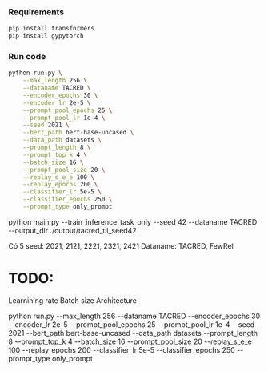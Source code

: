 ### Requirements

```bash
pip install transformers
pip install gypytorch
```


### Run code

```bash
python run.py \
    --max_length 256 \
    --dataname TACRED \
    --encoder_epochs 30 \
    --encoder_lr 2e-5 \
    --prompt_pool_epochs 25 \
    --prompt_pool_lr 1e-4 \
    --seed 2021 \
    --bert_path bert-base-uncased \
    --data_path datasets \
    --prompt_length 8 \
    --prompt_top_k 4 \
    --batch_size 16 \
    --prompt_pool_size 20 \
    --replay_s_e_e 100 \
    --replay_epochs 200 \
    --classifier_lr 5e-5 \
    --classifier_epochs 250 \
    --prompt_type only_prompt  
```


python main.py --train_inference_task_only --seed 42 --dataname TACRED --output_dir ./output/tacred_tii_seed42


Có 5 seed: 2021, 2121, 2221, 2321, 2421
Dataname: TACRED, FewRel


# TODO:

Learnining rate
Batch size
Architecture


python run.py --max_length 256 --dataname TACRED --encoder_epochs 30 --encoder_lr 2e-5 --prompt_pool_epochs 25 --prompt_pool_lr 1e-4 --seed 2021 --bert_path bert-base-uncased --data_path datasets --prompt_length 8 --prompt_top_k 4 --batch_size 16 --prompt_pool_size 20 --replay_s_e_e 100 --replay_epochs 200 --classifier_lr 5e-5 --classifier_epochs 250 --prompt_type only_prompt  
